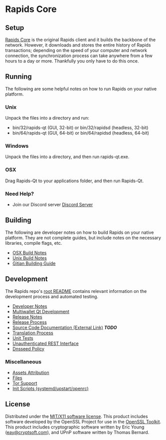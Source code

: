 Rapids Core
=====================

Setup
---------------------
[Rapids Core](http://savebitcoin.io) is the original Rapids client and it builds the backbone of the network. However, it downloads and stores the entire history of Rapids transactions; depending on the speed of your computer and network connection, the synchronization process can take anywhere from a few hours to a day or more. Thankfully you only have to do this once.

Running
---------------------
The following are some helpful notes on how to run Rapids on your native platform.

### Unix

Unpack the files into a directory and run:

- bin/32/rapids-qt (GUI, 32-bit) or bin/32/rapidsd (headless, 32-bit)
- bin/64/rapids-qt (GUI, 64-bit) or bin/64/rapidsd (headless, 64-bit)

### Windows

Unpack the files into a directory, and then run rapids-qt.exe.

### OSX

Drag Rapids-Qt to your applications folder, and then run Rapids-Qt.

### Need Help?

* Join our Discord server [Discord Server](https://discord.savebitcoin.io)

Building
---------------------
The following are developer notes on how to build Rapids on your native platform. They are not complete guides, but include notes on the necessary libraries, compile flags, etc.

- [OSX Build Notes](build-osx.md)
- [Unix Build Notes](build-unix.md)
- [Gitian Building Guide](gitian-building.md)

Development
---------------------
The Rapids repo's [root README](https://github.com/rapids/rapids/blob/master/README.md) contains relevant information on the development process and automated testing.

- [Developer Notes](developer-notes.md)
- [Multiwallet Qt Development](multiwallet-qt.md)
- [Release Notes](release-notes.md)
- [Release Process](release-process.md)
- [Source Code Documentation (External Link)](https://dev.visucore.com/bitcoin/doxygen/) ***TODO***
- [Translation Process](translation_process.md)
- [Unit Tests](unit-tests.md)
- [Unauthenticated REST Interface](REST-interface.md)
- [Dnsseed Policy](dnsseed-policy.md)

### Miscellaneous
- [Assets Attribution](assets-attribution.md)
- [Files](files.md)
- [Tor Support](tor.md)
- [Init Scripts (systemd/upstart/openrc)](init.md)

License
---------------------
Distributed under the [MIT/X11 software license](http://www.opensource.org/licenses/mit-license.php).
This product includes software developed by the OpenSSL Project for use in the [OpenSSL Toolkit](https://www.openssl.org/). This product includes
cryptographic software written by Eric Young ([eay@cryptsoft.com](mailto:eay@cryptsoft.com)), and UPnP software written by Thomas Bernard.
